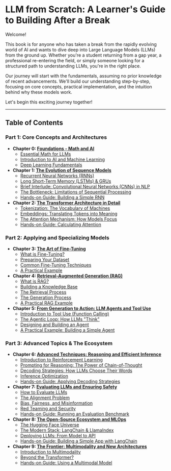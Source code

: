 # LLM from Scratch: A Learner's Guide to Building After a Break

Welcome!

This book is for anyone who has taken a break from the rapidly evolving world of AI and wants to dive deep into Large Language Models (LLMs) from the ground up. Whether you're a student returning from a gap year, a professional re-entering the field, or simply someone looking for a structured path to understanding LLMs, you're in the right place.

Our journey will start with the fundamentals, assuming no prior knowledge of recent advancements. We'll build our understanding step-by-step, focusing on core concepts, practical implementation, and the intuition behind why these models work.

Let's begin this exciting journey together!

---

## Table of Contents

### Part 1: Core Concepts and Architectures

-   **Chapter 0: [Foundations - Math and AI](./chapters/00_foundations_math_and_ai/README.md)**
    -   [Essential Math for LLMs](./chapters/00_foundations_math_and_ai/01_essential_math.md)
    -   [Introduction to AI and Machine Learning](./chapters/00_foundations_math_and_ai/02_introduction_to_ai_and_ml.md)
    -   [Deep Learning Fundamentals](./chapters/00_foundations_math_and_ai/03_deep_learning_fundamentals.md)
-   **Chapter 1: [The Evolution of Sequence Models](./chapters/01_the_evolution_of_sequence_models/README.md)**
    -   [Recurrent Neural Networks (RNNs)](./chapters/01_the_evolution_of_sequence_models/01_recurrent_neural_networks.md)
    -   [Long Short-Term Memory (LSTMs) & GRUs](./chapters/01_the_evolution_of_sequence_models/02_long_short_term_memory.md)
    -   [Brief Interlude: Convolutional Neural Networks (CNNs) in NLP](./chapters/01_the_evolution_of_sequence_models/03_cnns_in_nlp.md)
    -   [The Bottleneck: Limitations of Sequential Processing](./chapters/01_the_evolution_of_sequence_models/04_limitations_of_sequential_processing.md)
    -   [Hands-on Guide: Building a Simple RNN](./chapters/01_the_evolution_of_sequence_models/05_hands_on_guide_rnn.md)
-   **Chapter 2: [The Transformer Architecture in Detail](./chapters/02_the_transformer_architecture_in_detail/README.md)**
    -   [Tokenization: The Vocabulary of Machines](./chapters/02_the_transformer_architecture_in_detail/01_tokenization.md)
    -   [Embeddings: Translating Tokens into Meaning](./chapters/02_the_transformer_architecture_in_detail/02_embeddings.md)
    -   [The Attention Mechanism: How Models Focus](./chapters/02_the_transformer_architecture_in_detail/03_attention.md)
    -   [Hands-on Guide: Calculating Attention](./chapters/02_the_transformer_architecture_in_detail/04_hands_on_guide_attention.md)

### Part 2: Applying and Specializing Models

-   **Chapter 3: [The Art of Fine-Tuning](./chapters/03_the_art_of_fine_tuning/README.md)**
    -   [What is Fine-Tuning?](./chapters/03_the_art_of_fine_tuning/01_what_is_fine_tuning.md)
    -   [Preparing Your Dataset](./chapters/03_the_art_of_fine_tuning/02_preparing_your_dataset.md)
    -   [Common Fine-Tuning Techniques](./chapters/03_the_art_of_fine_tuning/03_common_fine_tuning_techniques.md)
    -   [A Practical Example](./chapters/03_the_art_of_fine_tuning/04_a_practical_example.md)
-   **Chapter 4: [Retrieval-Augmented Generation (RAG)](./chapters/04_retrieval_augmented_generation/README.md)**
    -   [What is RAG?](./chapters/04_retrieval_augmented_generation/01_what_is_rag.md)
    -   [Building a Knowledge Base](./chapters/04_retrieval_augmented_generation/02_building_a_knowledge_base.md)
    -   [The Retrieval Process](./chapters/04_retrieval_augmented_generation/03_the_retrieval_process.md)
    -   [The Generation Process](./chapters/04_retrieval_augmented_generation/04_the_generation_process.md)
    -   [A Practical RAG Example](./chapters/04_retrieval_augmented_generation/05_a_practical_rag_example.md)
-   **Chapter 5: [From Generation to Action: LLM Agents and Tool Use](./chapters/05_from_generation_to_action/README.md)**
    -   [Introduction to Tool Use (Function Calling)](./chapters/05_from_generation_to_action/01_introduction_to_tool_use.md)
    -   [The Agentic Loop: How LLMs "Think"](./chapters/05_from_generation_to_action/02_the_agentic_loop.md)
    -   [Designing and Building an Agent](./chapters/05_from_generation_to_action/03_designing_and_building_an_agent.md)
    -   [A Practical Example: Building a Simple Agent](./chapters/05_from_generation_to_action/04_a_practical_example.md)

### Part 3: Advanced Topics & The Ecosystem

-   **Chapter 6: [Advanced Techniques: Reasoning and Efficient Inference](./chapters/06_advanced_techniques_reasoning_and_inference/README.md)**
    -   [Introduction to Reinforcement Learning](./chapters/06_advanced_techniques_reasoning_and_inference/00_introduction_to_reinforcement_learning.md)
    -   [Prompting for Reasoning: The Power of Chain-of-Thought](./chapters/06_advanced_techniques_reasoning_and_inference/01_prompting_for_reasoning.md)
    -   [Decoding Strategies: How LLMs Choose Their Words](./chapters/06_advanced_techniques_reasoning_and_inference/02_decoding_strategies.md)
    -   [Inference Optimization](./chapters/06_advanced_techniques_reasoning_and_inference/03_inference_optimization.md)
    -   [Hands-on Guide: Applying Decoding Strategies](./chapters/06_advanced_techniques_reasoning_and_inference/04_hands_on_guide_decoding.md)
-   **Chapter 7: [Evaluating LLMs and Ensuring Safety](./chapters/07_evaluating_llms_and_ensuring_safety/README.md)**
    -   [How to Evaluate LLMs](./chapters/07_evaluating_llms_and_ensuring_safety/01_how_to_evaluate_llms.md)
    -   [The Alignment Problem](./chapters/07_evaluating_llms_and_ensuring_safety/02_the_alignment_problem.md)
    -   [Bias, Fairness, and Misinformation](./chapters/07_evaluating_llms_and_ensuring_safety/03_bias_fairness_and_misinformation.md)
    -   [Red Teaming and Security](./chapters/07_evaluating_llms_and_ensuring_safety/04_red_teaming_and_security.md)
    -   [Hands-on Guide: Running an Evaluation Benchmark](./chapters/07_evaluating_llms_and_ensuring_safety/05_hands_on_guide_evaluation.md)
-   **Chapter 8: [The Open-Source Ecosystem and MLOps](./chapters/08_the_open_source_ecosystem_and_mlops/README.md)**
    -   [The Hugging Face Universe](./chapters/08_the_open_source_ecosystem_and_mlops/01_the_hugging_face_universe.md)
    -   [The Modern Stack: LangChain & LlamaIndex](./chapters/08_the_open_source_ecosystem_and_mlops/02_the_modern_stack.md)
    -   [Deploying LLMs: From Model to API](./chapters/08_the_open_source_ecosystem_and_mlops/03_deploying_llms.md)
    -   [Hands-on Guide: Building a Simple App with LangChain](./chapters/08_the_open_source_ecosystem_and_mlops/04_hands_on_guide_langchain.md)
-   **Chapter 9: [The Frontier: Multimodality and New Architectures](./chapters/09_the_frontier_multimodality_and_new_architectures/README.md)**
    -   [Introduction to Multimodality](./chapters/09_the_frontier_multimodality_and_new_architectures/01_introduction_to_multimodality.md)
    -   [Beyond the Transformer?](./chapters/09_the_frontier_multimodality_and_new_architectures/02_beyond_the_transformer.md)
    -   [Hands-on Guide: Using a Multimodal Model](./chapters/09_the_frontier_multimodality_and_new_architectures/03_hands_on_guide_multimodal.md)
